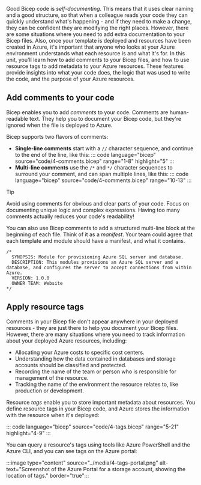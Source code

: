 Good Bicep code is _self-documenting_. This means that it uses clear naming and a good structure, so that when a colleague reads your code they can quickly understand what's happening - and if they need to make a change, they can be confident they are modifying the right places. However, there are some situations where you need to add extra documentation to your Bicep files. Also, once your template is deployed and resources have been created in Azure, it's important that anyone who looks at your Azure environment understands what each resource is and what it's for. In this unit, you'll learn how to add comments to your Bicep files, and how to use resource tags to add metadata to your Azure resources. These features provide insights into what your code does, the logic that was used to write the code, and the purpose of your Azure resources.

## Add comments to your code

Bicep enables you to add _comments_ to your code. Comments are human-readable text. They help you to document your Bicep code, but they're ignored when the file is deployed to Azure.

Bicep supports two flavors of comments:

- **Single-line comments** start with a `//` character sequence, and continue to the end of the line, like this:
  ::: code language="bicep" source="code/4-comments.bicep" range="1-8" highlight="5" :::
- **Multi-line comments** use the `/*` and `*/` character sequences to surround your comment, and can span multiple lines, like this:
  ::: code language="bicep" source="code/4-comments.bicep" range="10-13" :::

> [!TIP]
> Avoid using comments for obvious and clear parts of your code. Focus on documenting unique logic and complex expressions. Having too many comments actually reduces your code's readability!

You can also use Bicep comments to add a structured multi-line block at the beginning of each file. Think of it as a _manifest_. Your team could agree that each template and module should have a manifest, and what it contains.

```bicep
/*
  SYNOPSIS: Module for provisioning Azure SQL server and database.
  DESCRIPTION: This modules provisions an Azure SQL server and a database, and configures the server to accept connections from within Azure.
  VERSION: 1.0.0
  OWNER TEAM: Website
*/
```

<!--
  TODO mention that you can add comments to param files too - use .jsonc file extension
  TODO mention whitespace
-->

## Apply resource tags

Comments in your Bicep file don't appear anywhere in your deployed resources - they are just there to help you document your Bicep files. However, there are many situations where you need to track information about your deployed Azure resources, including:

- Allocating your Azure costs to specific cost centers.
- Understanding how the data contained in databases and storage accounts should be classified and protected.
- Recording the name of the team or person who is responsible for management of the resource.
- Tracking the name of the environment the resource relates to, like production or development.

Resource _tags_ enable you to store important metadata about resources. You define resource tags in your Bicep code, and Azure stores the information with the resource when it's deployed:

::: code language="bicep" source="code/4-tags.bicep" range="5-21" highlight="4-9" :::

You can query a resource's tags using tools like Azure PowerShell and the Azure CLI, and you can see tags on the Azure portal:

:::image type="content" source="../media/4-tags-portal.png" alt-text="Screenshot of the Azure Portal for a storage account, showing the location of tags." border="true":::
